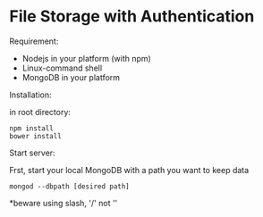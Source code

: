 # File Storage with Authentication

Requirement:

- Nodejs in your platform (with npm)
- Linux-command shell
- MongoDB in your platform

Installation:

in root directory:

```
npm install
bower install
```

Start server:

Frst, start your local MongoDB with a path you want to keep data

```
mongod --dbpath [desired path]
```

*beware using slash, '/' not '\'
